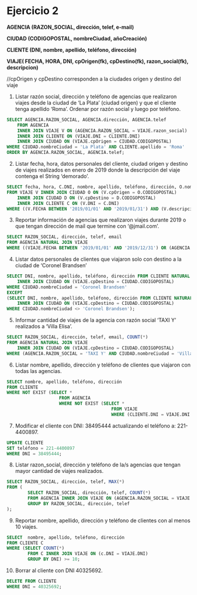 # Ejercicio 2

**AGENCIA (RAZON_SOCIAL, dirección, telef, e-mail)**

**CIUDAD (CODIGOPOSTAL, nombreCiudad, añoCreación)**

**CLIENTE (DNI, nombre, apellido, teléfono, dirección)**

**VIAJE( FECHA, HORA, DNI, cpOrigen(fk), cpDestino(fk), razon_social(fk), descripcion)**

//cpOrigen y cpDestino corresponden a la ciudades origen y destino del viaje

1. Listar razón social, dirección y teléfono de agencias que realizaron viajes desde la ciudad de
   ‘La Plata’ (ciudad origen) y que el cliente tenga apellido ‘Roma’. Ordenar por razón social y
   luego por teléfono.

```sql
SELECT AGENCIA.RAZON_SOCIAL, AGENCIA.dirección, AGENCIA.telef
    FROM AGENCIA
    INNER JOIN VIAJE V ON (AGENCIA.RAZON_SOCIAL = VIAJE.razon_social)
    INNER JOIN CLIENTE ON (VIAJE.DNI = CLIENTE.DNI)
    INNER JOIN CIUDAD ON (VIAJE.cpOrigen = CIUDAD.CODIGOPOSTAL)
WHERE CIUDAD.nombreCiudad = 'La Plata' AND CLIENTE.apellido = 'Roma'
ORDER BY AGENCIA.RAZON_SOCIAL, AGENCIA.telef;
```

2. Listar fecha, hora, datos personales del cliente, ciudad origen y destino de viajes realizados
   en enero de 2019 donde la descripción del viaje contenga el String ‘demorado’.

```sql
SELECT fecha, hora, C.DNI, nombre, apellido, teléfono, dirección, O.nombreCiudad, D.nombreCiudad
FROM VIAJE V INNER JOIN CIUDAD O ON (V.cpOrigen = O.CODIGOPOSTAL)
    INNER JOIN CIUDAD D ON (V.cpDestino = D.CODIGOPOSTAL)
    INNER JOIN CLIENTE C ON (V.DNI = C.DNI)
WHERE ((V.FECHA BETWEEN '2019/01/01' AND '2019/01/31') AND (V.descripcion LIKE '%demorado%'));
```

3. Reportar información de agencias que realizaron viajes durante 2019 o que tengan dirección
   de mail que termine con ‘@jmail.com’.

```sql
SELECT RAZON_SOCIAL, dirección, telef, email
FROM AGENCIA NATURAL JOIN VIAJE
WHERE ((VIAJE.FECHA BETWEEN '2019/01/01' AND '2019/12/31') OR (AGENCIA.email LIKE '%@jmail.com'));
```

4. Listar datos personales de clientes que viajaron solo con destino a la ciudad de ‘Coronel
   Brandsen’

```sql
SELECT DNI, nombre, apellido, teléfono, dirección FROM CLIENTE NATURAL JOIN VIAJE
    INNER JOIN CIUDAD ON (VIAJE.cpDestino = CIUDAD.CODIGOPOSTAL)
WHERE CIUDAD.nombreCiudad = 'Coronel Brandsen'
EXCEPT
(SELECT DNI, nombre, apellido, teléfono, dirección FROM CLIENTE NATURAL JOIN VIAJE
    INNER JOIN CIUDAD ON (VIAJE.cpDestino = CIUDAD.CODIGOPOSTAL)
WHERE CIUDAD.nombreCiudad <> 'Coronel Brandsen');
```

5. Informar cantidad de viajes de la agencia con razón social ‘TAXI Y’ realizados a ‘Villa Elisa’.

```sql
SELECT RAZON_SOCIAL, dirección, telef, email, COUNT(*)
FROM AGENCIA NATURAL JOIN VIAJE
    INNER JOIN CIUDAD ON (VIAJE.cpDestino = CIUDAD.CODIGOPOSTAL)
WHERE (AGENCIA.RAZON_SOCIAL = 'TAXI Y' AND CIUDAD.nombreCiudad = 'Villa Elisa');
```

6. Listar nombre, apellido, dirección y teléfono de clientes que viajaron con todas las agencias.

```sql
SELECT nombre, apellido, teléfono, dirección
FROM CLIENTE
WHERE NOT EXIST (SELECT *
                    FROM AGENCIA
                    WHERE NOT EXIST (SELECT *
                                        FROM VIAJE
                                        WHERE (CLIENTE.DNI = VIAJE.DNI AND VIAJE.razon_social = AGENCIA.RAZON_SOCIAL)));
```

7. Modificar el cliente con DNI: 38495444 actualizando el teléfono a: 221-4400897.

```sql
UPDATE CLIENTE
SET teléfono = 221-4400897
WHERE DNI = 38495444;
```

8. Listar razon_social, dirección y teléfono de la/s agencias que tengan mayor cantidad de
   viajes realizados.

```sql
SELECT RAZON_SOCIAL, dirección, telef, MAX(*)
FROM (
        SELECT RAZON_SOCIAL, dirección, telef, COUNT(*)
        FROM AGENCIA INNER JOIN VIAJE ON (AGENCIA.RAZON_SOCIAL = VIAJE.razon_social)
        GROUP BY RAZON_SOCIAL, dirección, telef
);
```

9. Reportar nombre, apellido, dirección y teléfono de clientes con al menos 10 viajes.

```sql
SELECT  nombre, apellido, teléfono, dirección
FROM CLIENTE C
WHERE (SELECT COUNT(*)
        FROM C INNER JOIN VIAJE ON (c.DNI = VIAJE.DNI)
        GROUP BY DNI) >= 10;
```

10. Borrar al cliente con DNI 40325692.
```sql
DELETE FROM CLIENTE
WHERE DNI = 40325692;
```
